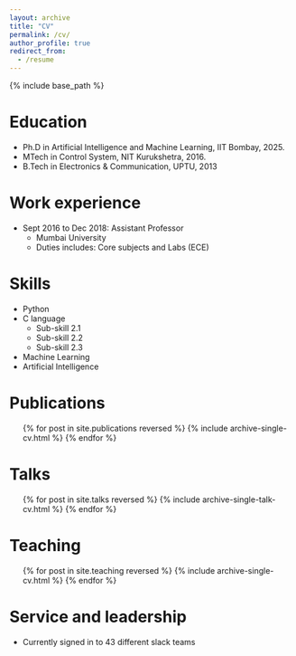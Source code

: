 ```yaml
---
layout: archive
title: "CV"
permalink: /cv/
author_profile: true
redirect_from:
  - /resume
---
```


{% include base_path %}

Education
======
* Ph.D in Artificial Intelligence and Machine Learning, IIT Bombay, 2025.
* MTech in Control System, NIT Kurukshetra, 2016.
* B.Tech in Electronics & Communication, UPTU, 2013

Work experience
======
* Sept 2016 to Dec 2018: Assistant Professor
  * Mumbai University
  * Duties includes: Core subjects and Labs (ECE)
  


  
Skills
======
* Python
* C language
  * Sub-skill 2.1
  * Sub-skill 2.2
  * Sub-skill 2.3
* Machine Learning
* Artificial Intelligence

Publications
======
  <ul>{% for post in site.publications reversed %}
    {% include archive-single-cv.html %}
  {% endfor %}</ul>
  
Talks
======
  <ul>{% for post in site.talks reversed %}
    {% include archive-single-talk-cv.html  %}
  {% endfor %}</ul>
  
Teaching
======
  <ul>{% for post in site.teaching reversed %}
    {% include archive-single-cv.html %}
  {% endfor %}</ul>
  
Service and leadership
======
* Currently signed in to 43 different slack teams
